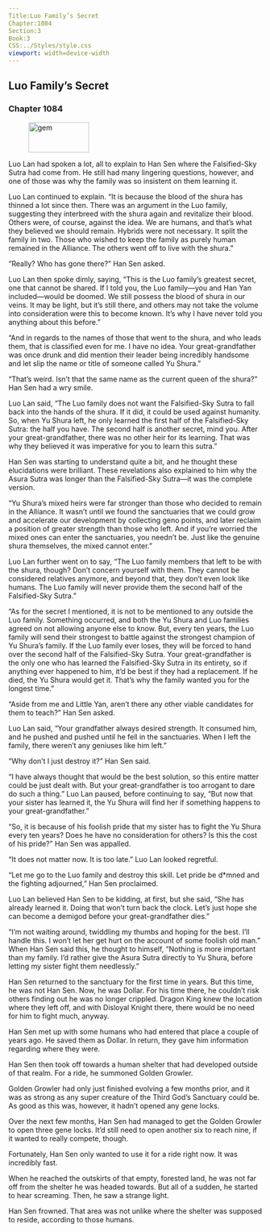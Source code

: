```yaml
---
Title:Luo Family’s Secret 
Chapter:1084 
Section:3 
Book:3 
CSS:../Styles/style.css 
viewport: width=device-width
---
```

  
## Luo Family’s Secret
### Chapter 1084
  
<figure>
	<img src="../Images/gem.gif" alt="gem" id="gem" width="120" height="60" />
</figure>
  

  
Luo Lan had spoken a lot, all to explain to Han Sen where the Falsified-Sky Sutra had come from. He still had many lingering questions, however, and one of those was why the family was so insistent on them learning it.

Luo Lan continued to explain. “It is because the blood of the shura has thinned a lot since then. There was an argument in the Luo family, suggesting they interbreed with the shura again and revitalize their blood. Others were, of course, against the idea. We are humans, and that’s what they believed we should remain. Hybrids were not necessary. It split the family in two. Those who wished to keep the family as purely human remained in the Alliance. The others went off to live with the shura.”

“Really? Who has gone there?” Han Sen asked.

Luo Lan then spoke dimly, saying, “This is the Luo family’s greatest secret, one that cannot be shared. If I told you, the Luo family—you and Han Yan included—would be doomed. We still possess the blood of shura in our veins. It may be light, but it’s still there, and others may not take the volume into consideration were this to become known. It’s why I have never told you anything about this before.”

“And in regards to the names of those that went to the shura, and who leads them, that is classified even for me. I have no idea. Your great-grandfather was once drunk and did mention their leader being incredibly handsome and let slip the name or title of someone called Yu Shura.”

“That’s weird. Isn’t that the same name as the current queen of the shura?” Han Sen had a wry smile.

Luo Lan said, “The Luo family does not want the Falsified-Sky Sutra to fall back into the hands of the shura. If it did, it could be used against humanity. So, when Yu Shura left, he only learned the first half of the Falsified-Sky Sutra: the half you have. The second half is another secret, mind you. After your great-grandfather, there was no other heir for its learning. That was why they believed it was imperative for you to learn this sutra.”

Han Sen was starting to understand quite a bit, and he thought these elucidations were brilliant. These revelations also explained to him why the Asura Sutra was longer than the Falsified-Sky Sutra—it was the complete version.

“Yu Shura’s mixed heirs were far stronger than those who decided to remain in the Alliance. It wasn’t until we found the sanctuaries that we could grow and accelerate our development by collecting geno points, and later reclaim a position of greater strength than those who left. And if you’re worried the mixed ones can enter the sanctuaries, you needn’t be. Just like the genuine shura themselves, the mixed cannot enter.”

Luo Lan further went on to say, “The Luo family members that left to be with the shura, though? Don’t concern yourself with them. They cannot be considered relatives anymore, and beyond that, they don’t even look like humans. The Luo family will never provide them the second half of the Falsified-Sky Sutra.”

“As for the secret I mentioned, it is not to be mentioned to any outside the Luo family. Something occurred, and both the Yu Shura and Luo families agreed on not allowing anyone else to know. But, every ten years, the Luo family will send their strongest to battle against the strongest champion of Yu Shura’s family. If the Luo family ever loses, they will be forced to hand over the second half of the Falsified-Sky Sutra. Your great-grandfather is the only one who has learned the Falsified-Sky Sutra in its entirety, so if anything ever happened to him, it’d be best if they had a replacement. If he died, the Yu Shura would get it. That’s why the family wanted you for the longest time.”

“Aside from me and Little Yan, aren’t there any other viable candidates for them to teach?” Han Sen asked.

Luo Lan said, “Your grandfather always desired strength. It consumed him, and he pushed and pushed until he fell in the sanctuaries. When I left the family, there weren’t any geniuses like him left.”

“Why don’t I just destroy it?” Han Sen said.

“I have always thought that would be the best solution, so this entire matter could be just dealt with. But your great-grandfather is too arrogant to dare do such a thing.” Luo Lan paused, before continuing to say, “But now that your sister has learned it, the Yu Shura will find her if something happens to your great-grandfather.”

“So, it is because of his foolish pride that my sister has to fight the Yu Shura every ten years? Does he have no consideration for others? Is this the cost of his pride?” Han Sen was appalled.

“It does not matter now. It is too late.” Luo Lan looked regretful.

“Let me go to the Luo family and destroy this skill. Let pride be d*mned and the fighting adjourned,” Han Sen proclaimed.

Luo Lan believed Han Sen to be kidding, at first, but she said, “She has already learned it. Doing that won’t turn back the clock. Let’s just hope she can become a demigod before your great-grandfather dies.”

“I’m not waiting around, twiddling my thumbs and hoping for the best. I’ll handle this. I won’t let her get hurt on the account of some foolish old man.” When Han Sen said this, he thought to himself, “Nothing is more important than my family. I’d rather give the Asura Sutra directly to Yu Shura, before letting my sister fight them needlessly.”

Han Sen returned to the sanctuary for the first time in years. But this time, he was not Han Sen. Now, he was Dollar. For his time there, he couldn’t risk others finding out he was no longer crippled. Dragon King knew the location where they left off, and with Disloyal Knight there, there would be no need for him to fight much, anyway.

Han Sen met up with some humans who had entered that place a couple of years ago. He saved them as Dollar. In return, they gave him information regarding where they were.

Han Sen then took off towards a human shelter that had developed outside of that realm. For a ride, he summoned Golden Growler.

Golden Growler had only just finished evolving a few months prior, and it was as strong as any super creature of the Third God’s Sanctuary could be. As good as this was, however, it hadn’t opened any gene locks.

Over the next few months, Han Sen had managed to get the Golden Growler to open three gene locks. It’d still need to open another six to reach nine, if it wanted to really compete, though.

Fortunately, Han Sen only wanted to use it for a ride right now. It was incredibly fast.

When he reached the outskirts of that empty, forested land, he was not far off from the shelter he was headed towards. But all of a sudden, he started to hear screaming. Then, he saw a strange light.

Han Sen frowned. That area was not unlike where the shelter was supposed to reside, according to those humans.